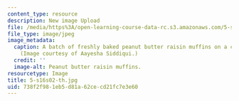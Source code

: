 ```yaml
---
content_type: resource
description: New image Upload
file: /media/https%3A/open-learning-course-data-rc.s3.amazonaws.com/5-s16-advanced-kitchen-chemistry-spring-2002/738f2f981eb5d81a62cecd21fc7e3e60_5-s16s02-th.jpg
file_type: image/jpeg
image_metadata:
  caption: A batch of freshly baked peanut butter raisin muffins on a cooling rack.
    (Image courtesy of Aayesha Siddiqui.)
  credit: ''
  image-alt: Peanut butter raisin muffins.
resourcetype: Image
title: 5-s16s02-th.jpg
uid: 738f2f98-1eb5-d81a-62ce-cd21fc7e3e60
---
```

